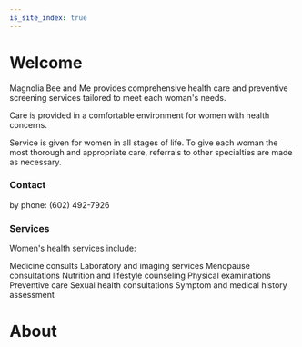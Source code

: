 ```yaml
---
is_site_index: true
---
```



# Welcome

Magnolia Bee and Me provides comprehensive health care and preventive screening services tailored to meet each woman's needs.

Care is provided in a comfortable environment for women with health concerns.

Service is given for women in all stages of life. To give each woman the most thorough and appropriate care, referrals to other specialties are made as necessary.





### Contact
by phone: ‪(602) 492-7926‬


### Services
Women's health services include:

Medicine consults
Laboratory and imaging services
Menopause consultations
Nutrition and lifestyle counseling
Physical examinations
Preventive care
Sexual health consultations
Symptom and medical history assessment





# About


